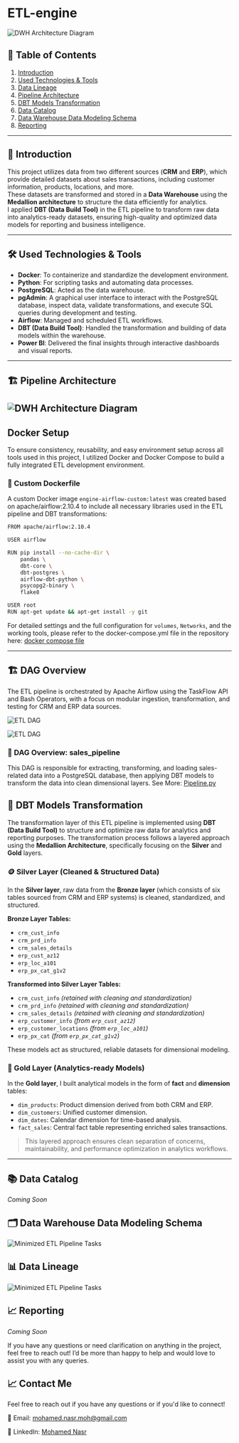 # ETL-engine
![DWH Architecture Diagram](Reporting-Layer/Images/pipeline-architecture.png)

## 📑 Table of Contents
1. [Introduction](#introduction)  
2. [Used Technologies & Tools](#used-technologies--tools)  
3. [Data Lineage](#data-lineage)  
4. [Pipeline Architecture](#pipeline-architecture)  
5. [DBT Models Transformation](#dbt-models-transformation)  
6. [Data Catalog](#data-catalog)  
7. [Data Warehouse Data Modeling Schema](#data-warehouse-data-modeling-schema)  
8. [Reporting](#reporting)  

---

## 🧩 Introduction

This project utilizes data from two different sources (**CRM** and **ERP**), which provide detailed datasets about sales transactions, including customer information, products, locations, and more.  
These datasets are transformed and stored in a **Data Warehouse** using the **Medallion architecture** to structure the data efficiently for analytics.  
I applied **DBT (Data Build Tool)** in the ETL pipeline to transform raw data into analytics-ready datasets, ensuring high-quality and optimized data models for reporting and business intelligence.

---

## 🛠️ Used Technologies & Tools

- **Docker**: To containerize and standardize the development environment.  
- **Python**: For scripting tasks and automating data processes.  
- **PostgreSQL**: Acted as the data warehouse.
- **pgAdmin**: A graphical user interface to interact with the PostgreSQL database, inspect data, validate transformations, and execute SQL queries during development and testing.
- **Airflow**: Managed and scheduled ETL workflows.  
- **DBT (Data Build Tool)**: Handled the transformation and building of data models within the warehouse.  
- **Power BI**: Delivered the final insights through interactive dashboards and visual reports.  

---

## 🏗️ Pipeline Architecture

![DWH Architecture Diagram](Reporting-Layer/Images/DWH-architecture.png)
---

## Docker Setup 
To ensure consistency, reusability, and easy environment setup across all tools used in this project, I utilized Docker and Docker Compose to build a fully integrated ETL development environment.

### 🔧 Custom Dockerfile
A custom Docker image `engine-airflow-custom:latest` was created based on apache/airflow:2.10.4 to include all necessary libraries used in the ETL pipeline and DBT transformations:
```bash
FROM apache/airflow:2.10.4

USER airflow

RUN pip install --no-cache-dir \
    pandas \
    dbt-core \
    dbt-postgres \
    airflow-dbt-python \
    psycopg2-binary \ 
    flake8    

USER root
RUN apt-get update && apt-get install -y git

```
For detailed settings and the full configuration for `volumes`, `Networks`, and the working tools, please refer to the docker-compose.yml file in the repository here: 
[docker compose file](airflow/docker-compose.yml)

---

## 🏗️ DAG Overview

The ETL pipeline is orchestrated by Apache Airflow using the TaskFlow API and Bash Operators, with a focus on modular ingestion, transformation, and testing for CRM and ERP data sources.

![ETL DAG](Reporting-Layer/Images/dag-graph.jpg)

![ETL DAG](Reporting-Layer/Images/min-dag-graph.png)

### 🔧 DAG Overview: sales_pipeline
This DAG is responsible for extracting, transforming, and loading sales-related data into a PostgreSQL database, then applying DBT models to transform the data into clean dimensional layers.
See More: [Pipeline.py](airflow/dags/pipeline.py)

## 🔄 DBT Models Transformation

The transformation layer of this ETL pipeline is implemented using **DBT (Data Build Tool)** to structure and optimize raw data for analytics and reporting purposes. The transformation process follows a layered approach using the **Medallion Architecture**, specifically focusing on the **Silver** and **Gold** layers.

### 🪙 Silver Layer (Cleaned & Structured Data)

In the **Silver layer**, raw data from the **Bronze layer** (which consists of six tables sourced from CRM and ERP systems) is cleaned, standardized, and structured.

**Bronze Layer Tables:**
- `crm_cust_info`
- `crm_prd_info`  
- `crm_sales_details`
- `erp_cust_az12`
- `erp_loc_a101`
- `erp_px_cat_g1v2`       

**Transformed into Silver Layer Tables:**
- `crm_cust_info` *(retained with cleaning and standardization)*
- `crm_prd_info` *(retained with cleaning and standardization)*
- `crm_sales_details` *(retained with cleaning and standardization)*
- `erp_customer_info` *(from `erp_cust_az12`)*
- `erp_customer_locations` *(from `erp_loc_a101`)*
- `erp_px_cat` *(from `erp_px_cat_g1v2`)*

These models act as structured, reliable datasets for dimensional modeling.

### 🥇 Gold Layer (Analytics-ready Models)

In the **Gold layer**, I built analytical models in the form of **fact** and **dimension** tables:

- `dim_products`: Product dimension derived from both CRM and ERP.
- `dim_customers`: Unified customer dimension.
- `dim_dates`: Calendar dimension for time-based analysis.
- `fact_sales`: Central fact table representing enriched sales transactions.

> This layered approach ensures clean separation of concerns, maintainability, and performance optimization in analytics workflows.

---

## 📚 Data Catalog
*Coming Soon*

## 🗂️ Data Warehouse Data Modeling Schema
![Minimized ETL Pipeline Tasks](Reporting-Layer/Images/mapping.png)

## 📊 Data Lineage
![Minimized ETL Pipeline Tasks](Reporting-Layer/Images/data-lineage.png)

## 📈 Reporting
*Coming Soon*

If you have any questions or need clarification on anything in the project, feel free to reach out! I’d be more than happy to help and would love to assist you with any queries.

## 📈 Contact Me
Feel free to reach out if you have any questions or if you'd like to connect!

📧 Email: mohamed.nasr.moh@gmail.com

🔗 LinkedIn: [Mohamed Nasr](https://www.linkedin.com/in/de-mohamed-nasr/)
